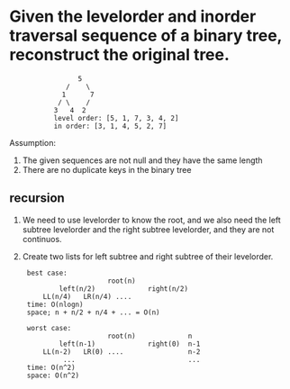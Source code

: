 # Given the levelorder and inorder traversal sequence of a binary tree, reconstruct the original tree.

                     5
                  /    \
                 1      7
                / \    /
               3   4  2
               level order: [5, 1, 7, 3, 4, 2]
               in order: [3, 1, 4, 5, 2, 7]

Assumption:
1. The given sequences are not null and they have the same length
2. There are no duplicate keys in the binary tree
## recursion
1. We need to use levelorder to know the root, and we also need the left subtree levelorder and the right subtree levelorder, and they are not continuos.
2. Create two lists for left subtree and right subtree of their levelorder.

        best case:     
                            root(n)
                left(n/2)             right(n/2)
            LL(n/4)   LR(n/4) ....
        time: O(nlogn)
        space; n + n/2 + n/4 + ... = O(n)

        worst case:
                            root(n)             n
                left(n-1)             right(0)  n-1
            LL(n-2)   LR(0) ....                n-2
                 ...                            ...
        time: O(n^2)
        space: O(n^2)
